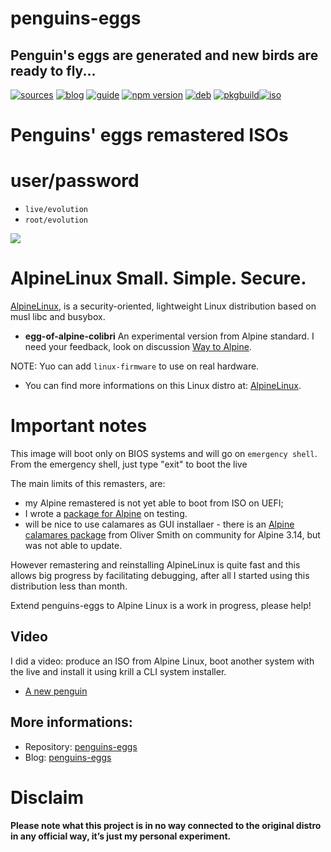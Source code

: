penguins-eggs
=============

## Penguin&#39;s eggs are generated and new birds are ready to fly...
[![sources](https://img.shields.io/badge/github-sources-cyan)](https://github.com/pieroproietti/penguins-eggs)
[![blog](https://img.shields.io/badge/blog-penguin's%20eggs-cyan)](https://penguins-eggs.net)
[![guide](https://img.shields.io/badge/guide-penguin's%20eggs-cyan)](https://penguins-eggs.net/docs/Tutorial/eggs-users-guide)
[![npm version](https://img.shields.io/npm/v/penguins-eggs.svg)](https://npmjs.org/package/penguins-eggs)
[![deb](https://img.shields.io/badge/deb-packages-blue)](https://sourceforge.net/projects/penguins-eggs/files/DEBS)
[![pkgbuild](https://img.shields.io/badge/pkgbuild-packages-blue)](https://sourceforge.net/projects/penguins-eggs/files/PKGBUILD)[![iso](https://img.shields.io/badge/iso-images-cyan)](https://sourceforge.net/projects/penguins-eggs/files/ISOS)

# Penguins' eggs remastered ISOs

# user/password
* ```live/evolution```
* ```root/evolution```

![](https://alpinelinux.org/alpinelinux-logo.svg)

# AlpineLinux Small. Simple. Secure.

[AlpineLinux](https://alpinelinux.org/), is a security-oriented, lightweight Linux distribution based on musl libc and busybox.

* **egg-of-alpine-colibri** An experimental version from Alpine standard. I need your feedback, look on discussion [Way to Alpine](https://github.com/pieroproietti/penguins-eggs/discussions/377).

NOTE: Yuo can add `linux-firmware` to use on real hardware.

* You can find more informations on this Linux distro at: [AlpineLinux](https://alpinelinux.org/).

# Important notes 

This image will boot only on BIOS systems and will go on `emergency shell`. From the emergency shell, just type "exit" to boot the live

The main limits of this remasters, are: 

* my Alpine remastered is not yet able to boot from ISO on UEFI;
* I wrote a [package for Alpine](https://gitlab.alpinelinux.org/pieroproietti/aports/-/tree/master/testing/penguins-eggs) on testing.
* will be nice to use calamares as GUI installaer - there is an [Alpine calamares package](https://pkgs.alpinelinux.org/packages?name=calamares&branch=v3.14) from Oliver Smith on community for Alpine 3.14, but was not able to update.

However remastering and reinstalling AlpineLinux is quite fast and this allows big progress by facilitating debugging, after all I started using this distribution less than month.

Extend penguins-eggs to Alpine Linux is a work in progress, please help!

## Video
I did a video: produce an ISO from Alpine Linux, boot another system with the live and install it using krill a CLI system installer.

* [A new penguin](https://youtu.be/VC4ihHRb1R0)

## More informations:

* Repository: [penguins-eggs](https://github.com/pieroproietti/penguins-eggs)
* Blog: [penguins-eggs](https://penguins-eggs.net)

# Disclaim

__Please note what this project is in no way connected to the original distro in any official way, it’s just my personal experiment.__
